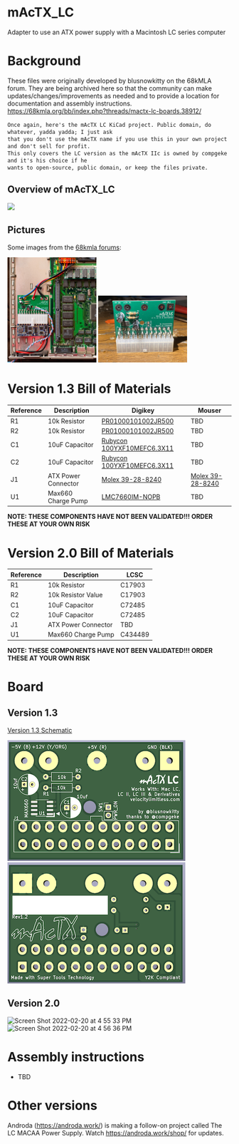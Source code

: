 # mAcTX_LC
Adapter to use an ATX power supply with a Macintosh LC series computer

# Background
These files were originally developed by blusnowkitty on the 68kMLA forum. They are being archived here so that the community can make updates/changes/improvements as needed and to provide a location for documentation and assembly instructions.
https://68kmla.org/bb/index.php?threads/mactx-lc-boards.38912/

```
Once again, here's the mAcTX LC KiCad project. Public domain, do whatever, yadda yadda; I just ask 
that you don't use the mAcTX name if you use this in your own project and don't sell for profit. 
This only covers the LC version as the mAcTX IIc is owned by compgeke and it's his choice if he
wants to open-source, public domain, or keep the files private.
```

## Overview of mAcTX_LC

<a href="https://www.youtube.com/watch?v=gn7fjLuN1d4"><img src="https://user-images.githubusercontent.com/34318535/154869209-d12866af-1ce4-4752-a14e-e9d6a8504451.png" width="200"/></a>

## Pictures

Some images from the [68kmla forums](https://68kmla.org/bb/index.php?threads/mactx-atx-to-classic-macs.34492):

<a href="/doc/DSC_9886.jpeg"><img src="/doc/DSC_9886.jpeg" width="200"/></a>
<a href="/doc/IMG_4714.jpeg"><img src="/doc/IMG_4714.jpeg" width="200"/></a>

# Version 1.3 Bill of Materials

| Reference | Description         | Digikey | Mouser  |
| --------- | ------------------- |--------- | ------- |
| R1        | 10k Resistor | [PR01000101002JR500](https://www.digikey.com/en/products/detail/vishay-beyschlag-draloric-bc-components/PR01000101002JR500/595971)   |  TBD  |
| R2        | 10k Resistor | [PR01000101002JR500](https://www.digikey.com/en/products/detail/vishay-beyschlag-draloric-bc-components/PR01000101002JR500/595971)   |  TBD  |
| C1        | 10uF Capacitor      | [Rubycon 100YXF10MEFC6.3X11](https://www.digikey.com/en/products/detail/rubycon/100YXF10MEFC6-3X11/3563099)   |  TBD  |
| C2        | 10uF Capacitor      |  [Rubycon 100YXF10MEFC6.3X11](https://www.digikey.com/en/products/detail/rubycon/100YXF10MEFC6-3X11/3563099)   |  TBD  |
| J1        | ATX Power Connector |  [Molex 39-28-8240](https://www.digikey.com/en/products/detail/molex/0039288240/930307?s=N4IgTCBcDaIKwGYAcBaBBOFZVLAFgAYQBdAXyA)| [Molex 39-28-8240](https://www.mouser.com/ProductDetail/538-39-28-8240) |
| U1        | Max660 Charge Pump  |  [LMC7660IM-NOPB](https://www.digikey.com/en/products/detail/texas-instruments/LMC7660IM-NOPB/308019)|  TBD  |

**NOTE: THESE COMPONENTS HAVE NOT BEEN VALIDATED!!! ORDER THESE AT YOUR OWN RISK**

# Version 2.0 Bill of Materials

| Reference | Description         | LCSC |
| --------- | ------------------- |--------- |
| R1        | 10k Resistor | C17903  |
| R2        | 10k Resistor Value| C17903  |
| C1        | 10uF Capacitor      |  C72485 |
| C2        | 10uF Capacitor      |  C72485 |
| J1        | ATX Power Connector |  TBD |
| U1        | Max660 Charge Pump  |  C434489 |


**NOTE: THESE COMPONENTS HAVE NOT BEEN VALIDATED!!! ORDER THESE AT YOUR OWN RISK**


# Board

## Version 1.3
[Version 1.3 Schematic](https://github.com/akuker/mAcTX_LC/blob/main/KiCad/mactxlc_sch.pdf)

![mAcTX LC Top Image](/doc/mAcTX_LC_top.png)
![mAcTX LC Bottom Image](/doc/mAcTX_LC_bottom.png)

## Version 2.0
<img width="656" alt="Screen Shot 2022-02-20 at 4 55 33 PM" src="https://user-images.githubusercontent.com/34318535/154868976-15b14834-73c7-4928-99b0-a7df6185b50b.png">
<img width="416" alt="Screen Shot 2022-02-20 at 4 56 36 PM" src="https://user-images.githubusercontent.com/34318535/154868978-9aac91c3-312a-4e26-b0de-3c1b1afa9fcd.png">



# Assembly instructions

* TBD

# Other versions

Androda (https://androda.work/) is making a follow-on project called The LC MACAA Power Supply. Watch https://androda.work/shop/ for updates.
